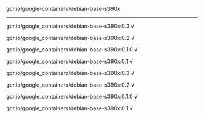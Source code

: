 gcr.io/google-containers/debian-base-s390x 

----
gcr.io/google_containers/debian-base-s390x:0.3 √

gcr.io/google_containers/debian-base-s390x:0.2 √

gcr.io/google_containers/debian-base-s390x:0.1.0 √

gcr.io/google_containers/debian-base-s390x:0.1 √

gcr.io/google_containers/debian-base-s390x:0.3 √

gcr.io/google_containers/debian-base-s390x:0.2 √

gcr.io/google_containers/debian-base-s390x:0.1.0 √

gcr.io/google_containers/debian-base-s390x:0.1 √

